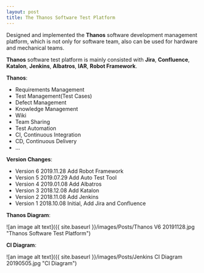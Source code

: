 ```yaml
---
layout: post
title: The Thanos Software Test Platform
---
```

Designed and implemented the **Thanos** software development management platform, which is not only for software team, also can be used for hardware and mechanical teams.

**Thanos** software test platform is mainly consisted with **Jira**, **Confluence**, **Katalon**, **Jenkins**, **Albatros**, **IAR**, **Robot Framework**.

**Thanos**:

* Requirements Management
* Test Management(Test Cases)
* Defect Management
* Knowledge Management
* Wiki
* Team Sharing
* Test Automation
* CI, Continuous Integration
* CD, Continuous Delivery
* ...

**Version Changes**:

* Version 6 2019.11.28 Add Robot Framework
* Version 5 2019.07.29 Add Auto Test Tool
* Version 4 2019.01.08 Add Albatros
* Version 3 2018.12.08 Add Katalon
* Version 2 2018.11.08 Add Jenkins
* Version 1 2018.10.08 Initial, Add Jira and Confluence

**Thanos Diagram**:

![an image alt text]({{ site.baseurl }}/images/Posts/Thanos V6 20191128.jpg "Thanos Software Test Platform")

**CI Diagram**:

![an image alt text]({{ site.baseurl }}/images/Posts/Jenkins CI Diagram 20190505.jpg "CI Diagram")
